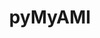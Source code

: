 ---
layout: single
categories: Software
title:  "pyMyAMI"
order: 3
excerpt: MyAMI Specific Ion Interaction Model for correcting Ks for seawater composition.
external_url: "https://github.com/PalaeoCarb/pymyami"
header:
  teaser: assets/images/sw-pymyami-teaser.png
---